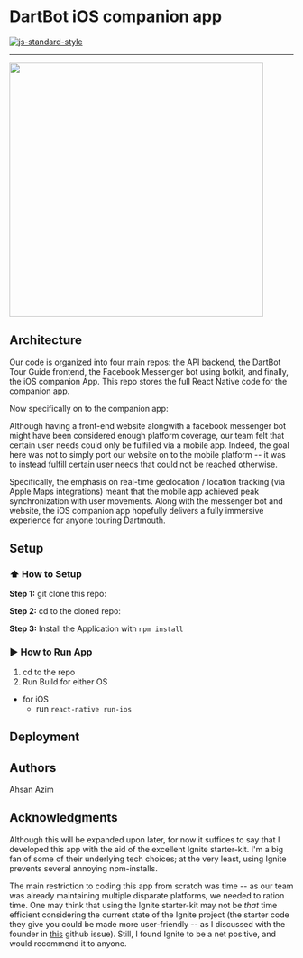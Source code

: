 #  DartBot iOS companion app 
[![js-standard-style](https://img.shields.io/badge/code%20style-standard-brightgreen.svg?style=flat)](http://standardjs.com/)

***
<img src="https://raw.githubusercontent.com/dartmouth-cs52/DartBotReactNative/master/imgs/demo.gif" height="450"/>


## Architecture

Our code is organized into four main repos: the API backend, the DartBot Tour Guide frontend, the Facebook Messenger bot using botkit, and finally, the iOS companion App. This repo stores the full React Native code for the companion app. 

Now specifically on to the companion app: 

Although having a front-end website alongwith a facebook messenger bot might have been considered enough platform coverage, our team felt that certain user needs could only be fulfilled via a mobile app. Indeed, the goal here was not to simply port our website on to the mobile platform -- it was to instead fulfill certain user needs that could not be reached otherwise. 

Specifically, the emphasis on real-time geolocation / location tracking (via Apple Maps integrations) meant that the mobile app achieved peak synchronization with user movements. Along with the messenger bot and website, the iOS companion app hopefully delivers a fully immersive experience for anyone touring Dartmouth.


## Setup

### :arrow_up: How to Setup

**Step 1:** git clone this repo:

**Step 2:** cd to the cloned repo:

**Step 3:** Install the Application with `npm install`


### :arrow_forward: How to Run App

1. cd to the repo
2. Run Build for either OS
  * for iOS
    * run `react-native run-ios`


## Deployment


## Authors

Ahsan Azim

## Acknowledgments

Although this will be expanded upon later, for now it suffices to say that I developed this app with the aid of the excellent Ignite starter-kit. I'm a big fan of some of their underlying tech choices; at the very least, using Ignite prevents several annoying npm-installs. 

The main restriction to coding this app from scratch was time -- as our team was already maintaining multiple disparate platforms, we needed to ration time. One may think that using the Ignite starter-kit may not be *that* time efficient considering the current state of the Ignite project (the starter code they give you could be made more user-friendly -- as I discussed with the founder in [this](https://github.com/infinitered/ignite/issues/150#issuecomment-241232328) github issue). Still, I found Ignite to be a net positive, and would recommend it to anyone. 




   